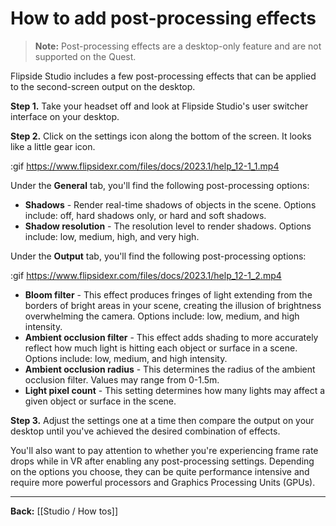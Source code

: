 # How to add post-processing effects

> **Note:** Post-processing effects are a desktop-only feature and are not supported on the Quest.

Flipside Studio includes a few post-processing effects that can be applied to the second-screen output on the desktop.

**Step 1.** Take your headset off and look at Flipside Studio's user switcher interface on your desktop.

**Step 2.** Click on the settings icon along the bottom of the screen. It looks like a little gear icon.

:gif https://www.flipsidexr.com/files/docs/2023.1/help_12-1_1.mp4

Under the **General** tab, you'll find the following post-processing options:

- **Shadows** - Render real-time shadows of objects in the scene. Options include: off, hard shadows only, or hard and soft shadows.
- **Shadow resolution** - The resolution level to render shadows. Options include: low, medium, high, and very high.

Under the **Output** tab, you'll find the following post-processing options:

:gif https://www.flipsidexr.com/files/docs/2023.1/help_12-1_2.mp4

- **Bloom filter** - This effect produces fringes of light extending from the borders of bright areas in your scene, creating the illusion of brightness overwhelming the camera. Options include: low, medium, and high intensity.
- **Ambient occlusion filter** - This effect adds shading to more accurately reflect how much light is hitting each object or surface in a scene. Options include: low, medium, and high intensity.
- **Ambient occlusion radius** - This determines the radius of the ambient occlusion filter. Values may range from 0-1.5m.
- **Light pixel count** - This setting determines how many lights may affect a given object or surface in the scene.

**Step 3.** Adjust the settings one at a time then compare the output on your desktop until you've achieved the desired combination of effects.

You'll also want to pay attention to whether you're experiencing frame rate drops while in VR after enabling any post-processing settings. Depending on the options you choose, they can be quite performance intensive and require more powerful processors and Graphics Processing Units (GPUs).

---

**Back:** [[Studio / How tos]]
